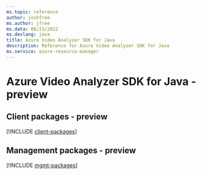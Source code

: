```yaml
---
ms.topic: reference
author: joshfree
ms.author: jfree
ms.data: 08/23/2022
ms.devlang: java
title: Azure Video Analyzer SDK for Java
description: Reference for Azure Video Analyzer SDK for Java
ms.service: azure-resource-manager
---
```

# Azure Video Analyzer SDK for Java - preview

## Client packages - preview
[!INCLUDE [client-packages](video-analyzer-client-index.md)]
## Management packages - preview
[!INCLUDE [mgmt-packages](video-analyzer-mgmt-index.md)]